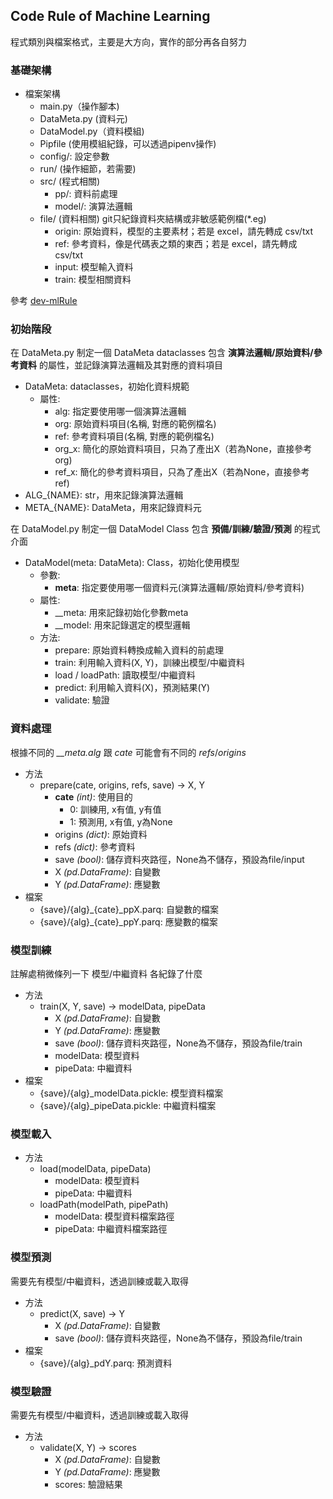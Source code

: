## Code Rule of Machine Learning

程式類別與檔案格式，主要是大方向，實作的部分再各自努力

### 基礎架構

* 檔案架構
  * main.py（操作腳本)
  * DataMeta.py (資料元)
  * DataModel.py（資料模組)
  * Pipfile (使用模組紀錄，可以透過pipenv操作)
  * config/: 設定參數
  * run/ (操作細節，若需要)
  * src/ (程式相關)
    * pp/: 資料前處理
    * model/: 演算法邏輯
  * file/ (資料相關) git只紀錄資料夾結構或非敏感範例檔(*.eg)
    * origin: 原始資料，模型的主要素材；若是 excel，請先轉成 csv/txt
    * ref: 參考資料，像是代碼表之類的東西；若是 excel，請先轉成 csv/txt
    * input: 模型輸入資料
    * train: 模型相關資料


參考 [dev-mlRule]


### 初始階段

在 DataMeta.py 制定一個 DataMeta dataclasses 包含 **演算法邏輯/原始資料/參考資料** 的屬性，並記錄演算法邏輯及其對應的資料項目


* DataMeta: dataclasses，初始化資料規範
  * 屬性: 
    * alg: 指定要使用哪一個演算法邏輯
    * org: 原始資料項目(名稱, 對應的範例檔名)
    * ref: 參考資料項目(名稱, 對應的範例檔名)
    * org_x: 簡化的原始資料項目，只為了產出X（若為None，直接參考 org)
    * ref_x: 簡化的參考資料項目，只為了產出X（若為None，直接參考 ref)
* ALG_{NAME}: str，用來記錄演算法邏輯
* META_{NAME}: DataMeta，用來記錄資料元


在 DataModel.py 制定一個 DataModel Class 包含 **預備/訓練/驗證/預測** 的程式介面


* DataModel(meta: DataMeta): Class，初始化使用模型
  * 參數:
    * **meta**: 指定要使用哪一個資料元(演算法邏輯/原始資料/參考資料)
  * 屬性: 
    * __meta: 用來記錄初始化參數meta
    * __model: 用來記錄選定的模型邏輯
  * 方法:
    * prepare: 原始資料轉換成輸入資料的前處理
    * train: 利用輸入資料(X, Y)，訓練出模型/中繼資料
    * load / loadPath: 讀取模型/中繼資料
    * predict: 利用輸入資料(X)，預測結果(Y)
    * validate: 驗證


### 資料處理

根據不同的 *__meta.alg* 跟 *cate* 可能會有不同的 *refs*/*origins*

* 方法
  * prepare(cate, origins, refs, save) -> X, Y
    * **cate** *(int)*: 使用目的
      * 0: 訓練用, x有值, y有值
      * 1: 預測用, x有值, y為None
    * origins *(dict)*: 原始資料
    * refs *(dict)*: 參考資料
    * save *(bool)*: 儲存資料夾路徑，None為不儲存，預設為file/input
    * X *(pd.DataFrame)*: 自變數
    * Y *(pd.DataFrame)*: 應變數
* 檔案
  * {save}/{alg}_{cate}_ppX.parq: 自變數的檔案
  * {save}/{alg}_{cate}_ppY.parq: 應變數的檔案


### 模型訓練

註解處稍微條列一下 模型/中繼資料 各紀錄了什麼

* 方法
  * train(X, Y, save) -> modelData, pipeData
    * X *(pd.DataFrame)*: 自變數
    * Y *(pd.DataFrame)*: 應變數
    * save *(bool)*: 儲存資料夾路徑，None為不儲存，預設為file/train
    * modelData: 模型資料
    * pipeData: 中繼資料
* 檔案
  * {save}/{alg}_modelData.pickle: 模型資料檔案
  * {save}/{alg}_pipeData.pickle: 中繼資料檔案


### 模型載入

* 方法
  * load(modelData, pipeData)
    * modelData: 模型資料
    * pipeData: 中繼資料
  * loadPath(modelPath, pipePath)
    * modelData: 模型資料檔案路徑
    * pipeData: 中繼資料檔案路徑


### 模型預測

需要先有模型/中繼資料，透過訓練或載入取得

* 方法
  * predict(X, save) -> Y
    * X *(pd.DataFrame)*: 自變數
    * save *(bool)*: 儲存資料夾路徑，None為不儲存，預設為file/train
* 檔案
  *  {save}/{alg}_pdY.parq: 預測資料


### 模型驗證

需要先有模型/中繼資料，透過訓練或載入取得

* 方法
  * validate(X, Y) -> scores
    * X *(pd.DataFrame)*: 自變數
    * Y *(pd.DataFrame)*: 應變數
    * scores: 驗證結果


[dev-mlRule]: https://github.com/tmnewa-ddc/dev-mlRule  "code rule of ml"